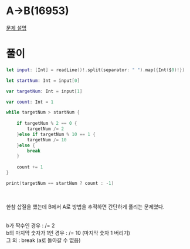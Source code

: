 # A->B(16953)
[문제 설명](https://www.acmicpc.net/problem/16953)

# 풀이
```swift
let input: [Int] = readLine()!.split(separator: " ").map({Int($0)!})

let startNum: Int = input[0]

var targetNum: Int = input[1]

var count: Int = 1

while targetNum > startNum {
    
    if targetNum % 2 == 0 {
        targetNum /= 2
    }else if targetNum % 10 == 1 {
        targetNum /= 10
    }else {
        break
    }
    
    count += 1
}

print(targetNum == startNum ? count : -1)
```

<br/>

한참 삽질을 했는데 B에서 A로 방법을 추적하면 간단하게 풀리는 문제였다.
<br/>
<br/>

b가 짝수인 경우 : /= 2 <br/>
b의 마지막 숫자가 1인 경우 : /= 10 (마지막 숫자 1 버리기) <br/>
그 외 : break (a로 돌아갈 수 없음)